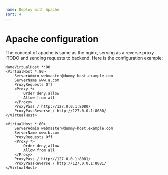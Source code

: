 ```yaml
---
name: Deploy with Apache
sort: 4
---
```


# Apache configuration

The concept of apache is same as the nginx, serving as a reverse proxy :TODO and sending requests to backend. Here is the configuration example:

```
NameVirtualHost *:80
<VirtualHost *:80>
	ServerAdmin webmaster@dummy-host.example.com
	ServerName www.a.com
	ProxyRequests Off
	<Proxy *>
		Order deny,allow
		Allow from all
	</Proxy>
	ProxyPass / http://127.0.0.1:8080/
	ProxyPassReverse / http://127.0.0.1:8080/
</VirtualHost>
 
<VirtualHost *:80>
	ServerAdmin webmaster@dummy-host.example.com
	ServerName www.b.com
	ProxyRequests Off
	<Proxy *>
		Order deny,allow
		Allow from all
	</Proxy>
	ProxyPass / http://127.0.0.1:8081/
	ProxyPassReverse / http://127.0.0.1:8081/
</VirtualHost>
```
